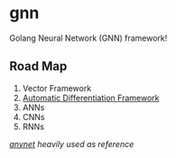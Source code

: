 # gnn
Golang Neural Network (GNN) framework!

## Road Map
1. Vector Framework
2. [Automatic Differentiation Framework](https://en.wikipedia.org/wiki/Automatic_differentiation#Reverse_accumulation)
3. ANNs
4. CNNs
5. RNNs


*[anynet](https://github.com/unixpickle/anynet) heavily used as reference*
